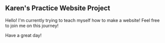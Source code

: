 ## Karen's Practice Website Project

Hello! I'm currently trying to teach myself how to make a website! Feel free to join me on this journey!

Have a great day!
